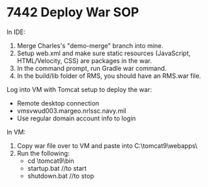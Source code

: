 # 7442 Deploy War SOP

In IDE:

1. Merge Charles's "demo-merge" branch into mine.
2. Setup web.xml and make sure static resources (JavaScript, HTML/Velocity, CSS) are packages in the war.
3. In the command prompt, run Gradle war command.
4. In the build/lib folder of RMS, you should have an RMS.war file.

Log into VM with Tomcat setup to deploy the war:
* Remote desktop connection
* vmsvwud003.margeo.nrlssc.navy.mil
* Use regular domain account info to login

In VM:
1. Copy war file over to VM and paste into C:\tomcat9\webapps\
2. Run the following:
   - cd \tomcat9\bin
   - startup.bat //to start 
   - shutdown.bat //to stop
